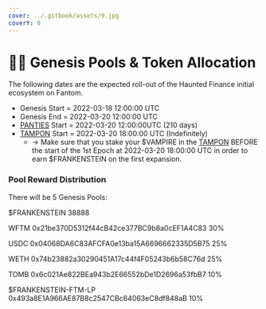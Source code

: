 ```yaml
---
cover: ../.gitbook/assets/9.jpg
coverY: 0
---
```


# 👩🎤 Genesis Pools & Token Allocation



The following dates are the expected roll-out of the Haunted Finance initial ecosystem on Fantom.

* Genesis Start = 2022-03-18 12:00:00 UTC
* Genesis End = 2022-03-20 12:00:00 UTC
* [PANTIES](https://Hauntedfinance.app/PANTIES) Start = 2022-03-20 12:00:00UTC (210 days)
* [TAMPON](https://Hauntedfinance.app/TAMPON) Start = 2022-03-20 18:00:00 UTC (Indefinitely)
  * \-> Make sure that you stake your $VAMPIRE in the [TAMPON](https://Hauntedfinance.app/TAMPON) BEFORE the start of the 1st Epoch at 2022-03-20 18:00:00 UTC in order to earn $FRANKENSTEIN on the first expansion.

### Pool Reward Distribution

There will be 5 Genesis Pools:

$FRANKENSTEIN 38888

WFTM 0x21be370D5312f44cB42ce377BC9b8a0cEF1A4C83  30%&#x20;

USDC 0x04068DA6C83AFCFA0e13ba15A6696662335D5B75  25%&#x20;

WETH 0x74b23882a30290451A17c44f4F05243b6b58C76d  25%&#x20;

TOMB 0x6c021Ae822BEa943b2E66552bDe1D2696a53fbB7  10%&#x20;

$FRANKENSTEIN-FTM-LP 0x493a8E1A966AE87B8c2547CBc64063eC8df848aB  10%&#x20;

